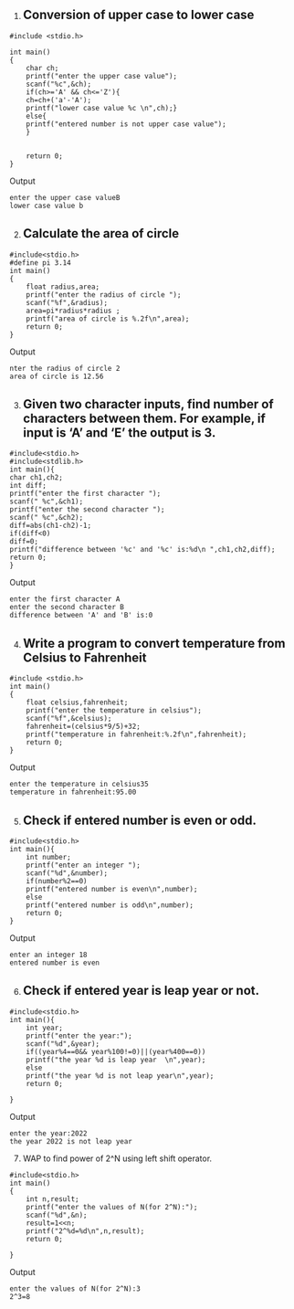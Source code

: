 1. ## Conversion  of upper case to lower case
```
#include <stdio.h>

int main() 
{
    char ch;
    printf("enter the upper case value");
    scanf("%c",&ch);
    if(ch>='A' && ch<='Z'){
    ch=ch+('a'-'A');
    printf("lower case value %c \n",ch);}
    else{
    printf("entered number is not upper case value");
    }
    

    return 0;
}
```
Output
```
enter the upper case valueB
lower case value b 
```
2. ## Calculate the area of circle
```
#include<stdio.h>
#define pi 3.14
int main()
{
    float radius,area;
    printf("enter the radius of circle ");
    scanf("%f",&radius);
    area=pi*radius*radius ;
    printf("area of circle is %.2f\n",area);
    return 0;
}
```
Output
```
nter the radius of circle 2
area of circle is 12.56
```
3. ## Given two character inputs, find number of characters between them. For example, if input is ‘A’ and ‘E’ the output is 3.
```
#include<stdio.h>
#include<stdlib.h>
int main(){
char ch1,ch2;
int diff;
printf("enter the first character ");
scanf(" %c",&ch1);
printf("enter the second character ");
scanf(" %c",&ch2);
diff=abs(ch1-ch2)-1;
if(diff<0)
diff=0;
printf("difference between '%c' and '%c' is:%d\n ",ch1,ch2,diff);
return 0;
}
```
Output
```
enter the first character A
enter the second character B
difference between 'A' and 'B' is:0
 ```
4. ## Write a program to convert temperature from Celsius to Fahrenheit 
```
#include <stdio.h>
int main()
{
    float celsius,fahrenheit;
    printf("enter the temperature in celsius");
    scanf("%f",&celsius);
    fahrenheit=(celsius*9/5)+32;
    printf("temperature in fahrenheit:%.2f\n",fahrenheit);
    return 0;
}
```
Output
```
enter the temperature in celsius35
temperature in fahrenheit:95.00
```
5. ## Check if entered number is even or odd.
```
#include<stdio.h>
int main(){
    int number;
    printf("enter an integer ");
    scanf("%d",&number);
    if(number%2==0)
    printf("entered number is even\n",number);
    else
    printf("entered number is odd\n",number);
    return 0;
}
```
Output 
```
enter an integer 18
entered number is even
```
6. ## Check if entered year is leap year or not.
```
#include<stdio.h>
int main(){
    int year;
    printf("enter the year:");
    scanf("%d",&year);
    if((year%4==0&& year%100!=0)||(year%400==0))
    printf("the year %d is leap year  \n",year);
    else
    printf("the year %d is not leap year\n",year);
    return 0;
    
}
```
Output
```
enter the year:2022
the year 2022 is not leap year
```
7. WAP to find power of 2^N using left shift operator.
```
#include<stdio.h>
int main()
{
    int n,result;
    printf("enter the values of N(for 2^N):");
    scanf("%d",&n);
    result=1<<n;
    printf("2^%d=%d\n",n,result);
    return 0;
    
}
```
Output 
```
enter the values of N(for 2^N):3
2^3=8
```


